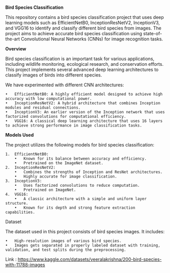 **Bird Species Classification**

This repository contains a bird species classification project that uses deep learning models such as EfficientNetB0, InceptionResNetV2, InceptionV3, and VGG16 to identify and classify different bird species from images. The project aims to achieve accurate bird species classification using state-of-the-art Convolutional Neural Networks (CNNs) for image recognition tasks.


**Overview**

Bird species classification is an important task for various applications, including wildlife monitoring, ecological research, and conservation efforts. This project implements several advanced deep learning architectures to classify images of birds into different species.

We have experimented with different CNN architectures:

	•	EfficientNetB0: A highly efficient model designed to achieve high accuracy with low computational power.
	•	InceptionResNetV2: A hybrid architecture that combines Inception modules and residual connections.
	•	InceptionV3: An earlier version of the Inception network that uses factorized convolutions for computational efficiency.
	•	VGG16: A classical deep learning architecture that uses 16 layers to achieve strong performance in image classification tasks.

**Models Used**

The project utilizes the following models for bird species classification:

	1.	EfficientNetB0:
        •	Known for its balance between accuracy and efficiency.
        •	Pretrained on the ImageNet dataset.
	2.	InceptionResNetV2:
        •	Combines the strengths of Inception and ResNet architectures.
        •	Highly accurate for image classification.
	3.	InceptionV3:
        •	Uses factorized convolutions to reduce computation.
        •	Pretrained on ImageNet.
	4.	VGG16:
        •	A classic architecture with a simple and uniform layer structure.
        •	Known for its depth and strong feature extraction capabilities.


Dataset

The dataset used in this project consists of bird species images. It includes:

	•	High-resolution images of various bird species.
	•	Images gets separated in properly labeled dataset with training, validation, and test splits during the preprocessing.

Link : https://www.kaggle.com/datasets/veeralakrishna/200-bird-species-with-11788-images

